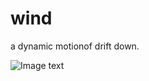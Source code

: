 # wind
a dynamic motionof drift down.

![Image text](https://github.com/real-two-k/img-folder/blob/master/gif-dandelion-wind.png)

